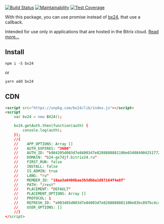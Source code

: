 [![Build Status](https://travis-ci.com/eustatos/bx24.svg?branch=master)](https://travis-ci.com/eustatos/bx24)
[![Maintainability](https://api.codeclimate.com/v1/badges/abafead35c167d2a819b/maintainability)](https://codeclimate.com/github/eustatos/bx24/maintainability)
[![Test Coverage](https://api.codeclimate.com/v1/badges/abafead35c167d2a819b/test_coverage)](https://codeclimate.com/github/eustatos/bx24/test_coverage)

With this package, you can use promise instead of 
[bx24](https://api.bitrix24.com/api/v1/), that use a callback.

Intended for use only in applications that are hosted in the Bitrix cloud.
[Read more...](https://training.bitrix24.com/rest_help/index.php)

## Install
```
npm i -S bx24
```
or
```bash
yarn add bx24
```

## CDN
```html
<script src="https://unpkg.com/bx24/lib/index.js"></script>
<script
    var bx24 = new BX24();

    bx24.getAuth.then(function(auth) {
        console.log(auth);
    });
    //{
    //    APP_OPTIONS: Array []
    //    AUTH_EXPIRES: "3600"
    //    AUTH_ID: "b984205d003d7e84003d7e8288888881100e034084904251772df3e0ab37a9465bbe04"
    //    DOMAIN: "b24-gx7djf.bitrix24.ru"
    //    FIRST_RUN: false
    //    INSTALL: false
    //    IS_ADMIN: true
    //    LANG: "ru"
    //    MEMBER_ID: "10aa3a0406bae3b5dbba1d87164f4a8f"
    //    PATH: "/rest"
    //    PLACEMENT: "DEFAULT"
    //    PLACEMENT_OPTIONS: Array []
    //    PROTOCOL: 1
    //    REFRESH_ID: "a903485d003d7e84003d7e8288888881100e03bc897bc4c40eed194f68378a6fe87a35"
    //    USER_OPTIONS: []
    //}
</script>
```

